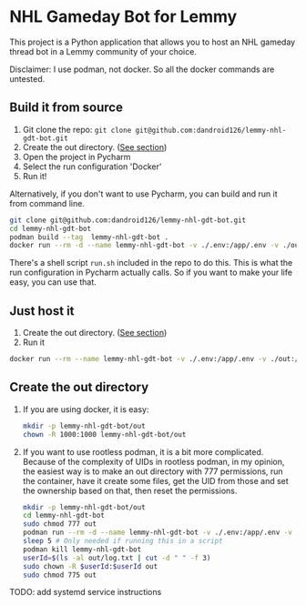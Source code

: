 # NHL Gameday Bot for Lemmy
This project is a Python application that allows you to host an NHL gameday thread bot in a Lemmy community of your choice.

Disclaimer: I use podman, not docker. So all the docker commands are untested.

## Build it from source
1. Git clone the repo: `git clone git@github.com:dandroid126/lemmy-nhl-gdt-bot.git`
2. Create the out directory. ([See section](#create-the-out-directory))
3. Open the project in Pycharm
4. Select the run configuration 'Docker'
5. Run it!

Alternatively, if you don't want to use Pycharm, you can build and run it from command line. 
```bash
git clone git@github.com:dandroid126/lemmy-nhl-gdt-bot.git
cd lemmy-nhl-gdt-bot
podman build --tag  lemmy-nhl-gdt-bot .
docker run --rm -d --name lemmy-nhl-gdt-bot -v ./.env:/app/.env -v ./out:/app/out localhost/lemmy-nhl-gdt-bot:latest
```
There's a shell script `run.sh` included in the repo to do this. This is what the run configuration in Pycharm actually calls. So if you want to make your life easy, you can use that.

## Just host it
1. Create the out directory. ([See section](#create-the-out-directory))
2. Run it
```bash
docker run --rm --name lemmy-nhl-gdt-bot -v ./.env:/app/.env -v ./out:/app/out ghcr.io/dandroid126/lemmy-nhl-gdt-bot:main
```

## Create the out directory
1. If you are using docker, it is easy:
    ```bash
    mkdir -p lemmy-nhl-gdt-bot/out
    chown -R 1000:1000 lemmy-nhl-gdt-bot/out
    ```
2. If you want to use rootless podman, it is a bit more complicated. Because of the complexity of UIDs in rootless podman, in my opinion, the easiest way is to make an out directory with 777 permissions, run the container, have it create some files, get the UID from those and set the ownership based on that, then reset the permissions.
    ```bash
    mkdir -p lemmy-nhl-gdt-bot/out
    cd lemmy-nhl-gdt-bot
    sudo chmod 777 out
    podman run --rm -d --name lemmy-nhl-gdt-bot -v ./.env:/app/.env -v ./out:/app/out ghcr.io/dandroid126/lemmy-nhl-gdt-bot:main
    sleep 5 # Only needed if running this in a script
    podman kill lemmy-nhl-gdt-bot
    userId=$(ls -al out/log.txt | cut -d " " -f 3)
    sudo chown -R $userId:$userId out
    sudo chmod 775 out
    ```

TODO: add systemd service instructions
